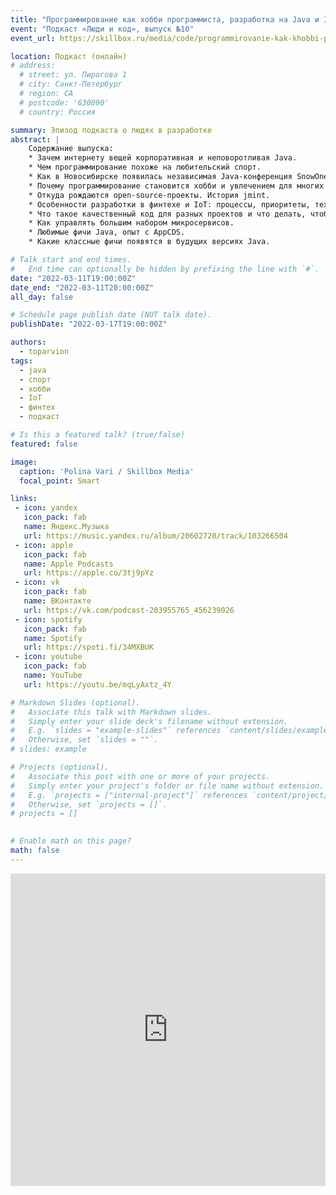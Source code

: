 ```yaml
---
title: "Программирование как хобби программиста, разработка на Java и IoT"
event: "Подкаст «Люди и код», выпуск №10"
event_url: https://skillbox.ru/media/code/programmirovanie-kak-khobbi-programmista-mikroservisy-razrabotka-na-java-i-iot/

location: Подкаст (онлайн)
# address:
  # street: ул. Пирогова 1
  # city: Санкт-Петербург
  # region: CA
  # postcode: '630090'
  # country: Россия

summary: Эпизод подкаста о людях в разработке
abstract: |
    Содержание выпуска:
    * Зачем интернету вещей корпоративная и неповоротливая Java.
    * Чем программирование похоже на любительский спорт.
    * Как в Новосибирске появилась независимая Java-конференция SnowOne и зачем её делают энтузиасты.
    * Почему программирование становится хобби и увлечением для многих разработчиков и как с этим жить.
    * Откуда рождаются open-source-проекты. История jmint.
    * Особенности разработки в финтехе и IoT: процессы, приоритеты, технологии.
    * Что такое качественный код для разных проектов и что делать, чтобы на вашем проекте код был качественным. Методы борьбы с техдолгом.
    * Как управлять большим набором микросервисов.
    * Любимые фичи Java, опыт с AppCDS.
    * Какие классные фичи появятся в будущих версиях Java.

# Talk start and end times.
#   End time can optionally be hidden by prefixing the line with `#`.
date: "2022-03-11T19:00:00Z"
date_end: "2022-03-11T20:00:00Z"
all_day: false

# Schedule page publish date (NOT talk date).
publishDate: "2022-03-17T19:00:00Z"

authors:
  - toparvion
tags:
  - java
  - спорт
  - хобби
  - IoT
  - финтех
  - подкаст

# Is this a featured talk? (true/false)
featured: false

image:
  caption: 'Polina Vari / Skillbox Media'
  focal_point: Smart

links:
 - icon: yandex
   icon_pack: fab
   name: Яндекс.Музыка
   url: https://music.yandex.ru/album/20602720/track/103266504
 - icon: apple
   icon_pack: fab
   name: Apple Podcasts
   url: https://apple.co/3tj9pYz
 - icon: vk
   icon_pack: fab
   name: ВКонтакте
   url: https://vk.com/podcast-203955765_456239026
 - icon: spotify
   icon_pack: fab
   name: Spotify
   url: https://spoti.fi/34MXBUK
 - icon: youtube
   icon_pack: fab
   name: YouTube
   url: https://youtu.be/mqLyAxtz_4Y

# Markdown Slides (optional).
#   Associate this talk with Markdown slides.
#   Simply enter your slide deck's filename without extension.
#   E.g. `slides = "example-slides"` references `content/slides/example-slides.md`.
#   Otherwise, set `slides = ""`.
# slides: example

# Projects (optional).
#   Associate this post with one or more of your projects.
#   Simply enter your project's folder or file name without extension.
#   E.g. `projects = ["internal-project"]` references `content/project/deep-learning/index.md`.
#   Otherwise, set `projects = []`.
# projects = []
  

# Enable math on this page?
math: false
---
```


<iframe src="https://castbox.fm/app/castbox/player/id4744119/id476750846?v=8.22.11&autoplay=0" frameborder="0" width="100%" height="500"></iframe>

